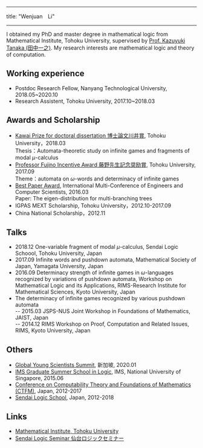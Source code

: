 
---
title: "Wenjuan　Li"

---

I obtained my PhD and master degree in mathematical logic from Mathematical Institute, Tohoku University, supervised by [Prof. Kazuyuki Tanaka (田中一之)](https://sendailogic.com/tanaka/). My research interests are mathematical logic and theory of computation. 


## Working experience
- Postdoc Research Fellow, Nanyang Technological University, 2018.05~2020.10
- Research Assistent, Tohoku University, 2017.10~2018.03

## Awards and Scholarship
- [Kawai Prize for doctoral dissertation 博士論文川井賞](http://www.sci.tohoku.ac.jp/news/20180313-9567.html), Tohoku University，2018.03\
  Thesis：Automata-theoretic study on infinite games and fragments of modal $\mu$-calculus
- [Professor Fujino Incentive Award 藤野先生記念奨励賞](https://www.tohoku.ac.jp/japanese/2017/09/news20170929-01.html), Tohoku University, 2017.09\
  Theme：automata on $\omega$-words and determinacy of infinite games
- [Best Paper Award](http://www.iaeng.org/publication/IMECS2016/), International Multi-Conference of Engineers and Computer Scientists, 2016.03\
  Paper: The eigen-distribution for multi-branching trees
- IGPAS MEXT Scholarship, Tohoku University，2012.10-2017.09
- China National Scholarship，2012.11

## Talks 
- 2018.12  One-variable fragment of modal $\mu$-calculus, Sendai Logic Schoool, Tohoku University, Japan
- 2017.09  Infinite words and pushdown automata, Mathematical Society of Japan, Yamagata University, Japan
- 2016.09 Determinacy strength of infinite games in $\omega$-languages recognized by variations of pushdown automata, Workshop on Mathematical Logic and its Applications,
RIMS-Research Institute for Mathematical Sciences, Kyoto University, Japan
- The determinacy of infinite games recognized by various pushdown automata \
    -- 2015.03 JSPS-NUS Joint Workshop in Foundations of Mathematics, JAIST, Japan\
    -- 2014.12 RIMS Workshop on Proof, Computation and Related Issues, RIMS, Kyoto University, Japan



## Others
- [Global Young Scientists Summit](https://www.nrf.gov.sg/gyss/features/gyss-2020-highlights), 新加坡, 2020.01
- [IMS Graduate Summer School in Logic](https://imsarchives.nus.edu.sg/oldwww/Programs/015logicss/ss.html), IMS, National University of Singapore, 2015.06
- [Conference on Computability Theory and Foundations of Mathematics (CTFM)](https://sendailogic.com/ctfm/), Japan,  2012-2017
- [Sendai Logic School](https://sendailogic.com/sls/), Japan, 2012-2018

## Links
- [Mathematical Institute, Tohoku University](http://www.math.tohoku.ac.jp/)
- [Sendai Logic Seminar 仙台ロジックセミナー](https://sites.google.com/view/sendai-logic/)